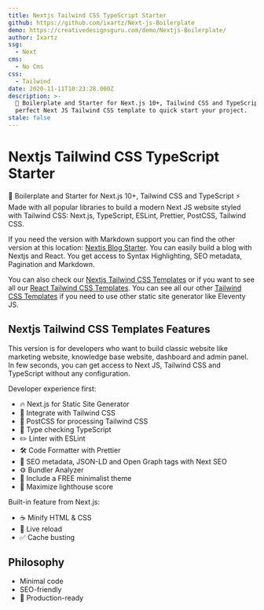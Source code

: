 ```yaml
---
title: Nextjs Tailwind CSS TypeScript Starter
github: https://github.com/ixartz/Next-js-Boilerplate
demo: https://creativedesignsguru.com/demo/Nextjs-Boilerplate/
author: Ixartz
ssg:
  - Next
cms:
  - No Cms
css:
  - Tailwind
date: 2020-11-11T10:23:28.000Z
description: >-
  🚀 Boilerplate and Starter for Next.js 10+, Tailwind CSS and TypeScript. The
  perfect Next JS Tailwind CSS template to quick start your project.
stale: false
---
```


# Nextjs Tailwind CSS TypeScript Starter

🚀 Boilerplate and Starter for Next.js 10+, Tailwind CSS and TypeScript ⚡️ Made with all popular libraries to build a modern Next JS website styled with Tailwind CSS: Next.js, TypeScript, ESLint, Prettier, PostCSS, Tailwind CSS.

If you need the version with Markdown support you can find the other version at this location: [Nextjs Blog Starter](https://github.com/ixartz/Next-js-Blog-Boilerplate). You can easily build a blog with Nextjs and React. You get access to Syntax Highlighting, SEO metadata, Pagination and Markdown.

You can also check our [Nextjs Tailwind CSS Templates](https://creativedesignsguru.com/category/nextjs/) or if you want to see all our [React Tailwind CSS Templates](https://creativedesignsguru.com/category/react/). You can see all our other [Tailwind CSS Templates](https://creativedesignsguru.com) if you need to use other static site generator like Eleventy JS.

## Nextjs Tailwind CSS Templates Features

This version is for developers who want to build classic website like marketing website, knowledge base website, dashboard and admin panel. In few seconds, you can get access to Next JS, Tailwind CSS and TypeScript without any configuration.

Developer experience first:

- 🔥 Next.js for Static Site Generator
- 🎨 Integrate with Tailwind CSS
- 💅 PostCSS for processing Tailwind CSS
- 🎉 Type checking TypeScript
- ✏️ Linter with ESLint
- 🛠 Code Formatter with Prettier
- 🦊 SEO metadata, JSON-LD and Open Graph tags with Next SEO
- ⚙️ Bundler Analyzer
- 🌈 Include a FREE minimalist theme
- 💯 Maximize lighthouse score

Built-in feature from Next.js:

- ☕ Minify HTML & CSS
- 💨 Live reload
- ✅ Cache busting

## Philosophy

- Minimal code
- SEO-friendly
- 🚀 Production-ready
